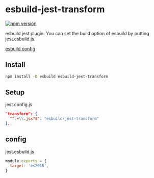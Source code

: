 # esbuild-jest-transform
[![npm version](https://badge.fury.io/js/esbuild-jest-transform.svg)](https://badge.fury.io/js/esbuild-jest-transform)

esbuild jest plugin.
You can set the build option of esbuild by putting jest.esbuild.js.

[esbuild config](https://github.com/evanw/esbuild/blob/v0.7.6/lib/types.ts)

## Install
```bash
npm install -D esbuild esbuild-jest-transform
```

## Setup
jest.config.js

```json
"transform": {
  "^.+\\.jsx?$": "esbuild-jest-transform"
},
```

## config
jest.esbuild.js
```js
module.exports = {
  target: 'es2015',
}
```

